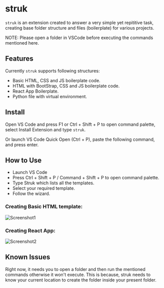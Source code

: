# struk

`struk` is an extension created to answer a very simple yet repititive task, creating base folder structure and files (boilerplate) for various projects.

NOTE: Please open a folder in VSCode before executing the commands mentioned here.

## Features

Currently `struk` supports following structures:
- Basic HTML, CSS and JS boilerplate code.
- HTML with BootStrap, CSS and JS boilerplate code.
- React App Boilerplate.
- Python file with virtual environment.


## Install

Open VS Code and press F1 or Ctrl + Shift + P to open command palette, select Install Extension and type `struk`.

Or launch VS Code Quick Open (Ctrl + P), paste the following command, and press enter.

## How to Use
- Launch VS Code
- Press Ctrl + Shift + P / Command + Shift + P to open command palette.
- Type Struk which lists all the templates.
- Select your required template.
- Follow the wizard.

### Creating Basic HTML template: 
![Screenshot1](images/basicHtml.gif) 

### Creating React App:
![Screenshot2](images/react.gif)


## Known Issues

Right now, it needs you to open a folder and then run the mentioned commands otherwise it won't execute. This is because, struk needs to know your current location to create the folder inside your present folder.


